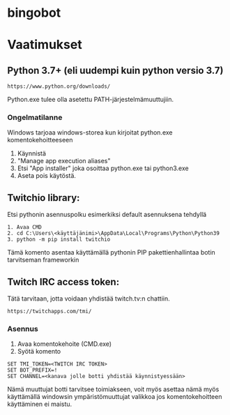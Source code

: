 # bingobot

# Vaatimukset

## Python 3.7+ (eli uudempi kuin python versio 3.7)
```
https://www.python.org/downloads/
```
Python.exe tulee olla asetettu PATH-järjestelmämuuttujiin.

### Ongelmatilanne 
Windows tarjoaa windows-storea kun kirjoitat python.exe komentokehoitteeseen

1. Käynnistä
2. "Manage app execution aliases"
3. Etsi "App installer" joka osoittaa python.exe tai python3.exe
4. Aseta pois käytöstä.

## Twitchio library:

Etsi pythonin asennuspolku esimerkiksi default asennuksena tehdyllä

```
1. Avaa CMD
2. cd C:\Users\<käyttäjänimi>\AppData\Local\Programs\Python\Python39
3. python -m pip install twitchio
```

Tämä komento asentaa käyttämällä pythonin PIP pakettienhallintaa botin tarvitseman frameworkin

## Twitch IRC access token:

Tätä tarvitaan, jotta voidaan yhdistää twitch.tv:n chattiin.

```
https://twitchapps.com/tmi/
```

### Asennus

1. Avaa komentokehoite (CMD.exe)
2. Syötä komento
```
SET TMI_TOKEN=<TWITCH IRC TOKEN>
SET BOT_PREFIX=!
SET CHANNEL=<kanava jolle botti yhdistää käynnistyessään>
```
Nämä muuttujat botti tarvitsee toimiakseen, voit myös asettaa nämä myös käyttämällä windowsin ympäristömuuttujat valikkoa jos komentokehoitteen käyttäminen ei maistu.
